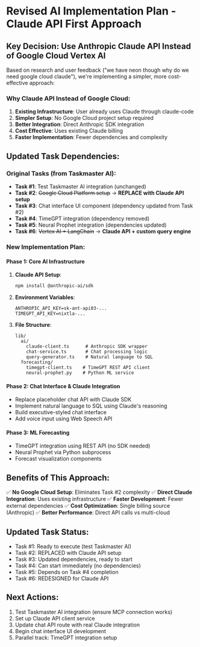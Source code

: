 # Revised AI Implementation Plan - Claude API First Approach

## Key Decision: Use Anthropic Claude API Instead of Google Cloud Vertex AI

Based on research and user feedback ("we have neon though why do we need google cloud claude"), we're implementing a simpler, more cost-effective approach:

### Why Claude API Instead of Google Cloud:
1. **Existing Infrastructure**: User already uses Claude through claude-code
2. **Simpler Setup**: No Google Cloud project setup required
3. **Better Integration**: Direct Anthropic SDK integration
4. **Cost Effective**: Uses existing Claude billing
5. **Faster Implementation**: Fewer dependencies and complexity

## Updated Task Dependencies:

### Original Tasks (from Taskmaster AI):
- **Task #1**: Test Taskmaster AI integration (unchanged)
- **Task #2**: ~~Google Cloud Platform setup~~ → **REPLACE with Claude API setup**
- **Task #3**: Chat interface UI component (dependency updated from Task #2)
- **Task #4**: TimeGPT integration (dependency removed)
- **Task #5**: Neural Prophet integration (dependencies updated)
- **Task #6**: ~~Vertex AI + LangChain~~ → **Claude API + custom query engine**

### New Implementation Plan:

#### Phase 1: Core AI Infrastructure
1. **Claude API Setup**:
   ```bash
   npm install @anthropic-ai/sdk
   ```
   
2. **Environment Variables**:
   ```
   ANTHROPIC_API_KEY=sk-ant-api03-...
   TIMEGPT_API_KEY=nixtla-...
   ```

3. **File Structure**:
   ```
   lib/
     ai/
       claude-client.ts      # Anthropic SDK wrapper
       chat-service.ts       # Chat processing logic
       query-generator.ts    # Natural language to SQL
     forecasting/
       timegpt-client.ts    # TimeGPT REST API client
       neural-prophet.py    # Python ML service
   ```

#### Phase 2: Chat Interface & Claude Integration
- Replace placeholder chat API with Claude SDK
- Implement natural language to SQL using Claude's reasoning
- Build executive-styled chat interface
- Add voice input using Web Speech API

#### Phase 3: ML Forecasting
- TimeGPT integration using REST API (no SDK needed)
- Neural Prophet via Python subprocess
- Forecast visualization components

## Benefits of This Approach:
✅ **No Google Cloud Setup**: Eliminates Task #2 complexity
✅ **Direct Claude Integration**: Uses existing infrastructure
✅ **Faster Development**: Fewer external dependencies
✅ **Cost Optimization**: Single billing source (Anthropic)
✅ **Better Performance**: Direct API calls vs multi-cloud

## Updated Task Status:
- Task #1: Ready to execute (test Taskmaster AI)
- Task #2: REPLACED with Claude API setup
- Task #3: Updated dependencies, ready to start
- Task #4: Can start immediately (no dependencies)
- Task #5: Depends on Task #4 completion
- Task #6: REDESIGNED for Claude API

## Next Actions:
1. Test Taskmaster AI integration (ensure MCP connection works)
2. Set up Claude API client service
3. Update chat API route with real Claude integration
4. Begin chat interface UI development
5. Parallel track: TimeGPT integration setup